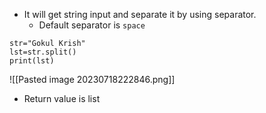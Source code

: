 * It will get string input and separate it by using separator.
	* Default separator is `space`

```
str="Gokul Krish"
lst=str.split()
print(lst)
```

![[Pasted image 20230718222846.png]]

* Return value is list
